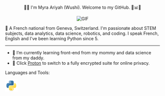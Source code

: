 <p align="center"> ✌🏽 I'm Myra Ariyah (Wushi). Welcome to my GitHub. 💜📊🌸
</p>

<p align="center"> 
  <img src="https://media0.giphy.com/media/v1.Y2lkPTc5MGI3NjExanBjN3gwdzkwOHpvc3llMGgyNGZyeXo5amY2OHcxcXFkNmkzcmJ6YSZlcD12MV9pbnRlcm5hbF9naWZfYnlfaWQmY3Q9Zw/13lBI938a6AFk4/giphy.gif" alt="GIF">
</p>

💜
A French national from Geneva, Switzerland. I'm passionate about STEM subjects, data analytics, data science, robotics, and coding. I speak French, English and I've been learning Python since 5. 

---
- 💜 I’m currently learning front-end from my mommy and data science from my daddy. 
- 💜 Click [Proton](https://go.getproton.me/SH123) to switch to a fully encrypted suite for online privacy.


Languages and Tools:

<a href="https://www.python.org" target="_blank" rel="noreferrer"> <img src="https://raw.githubusercontent.com/devicons/devicon/master/icons/python/python-original.svg" alt="python" width="40" height="40"/>
